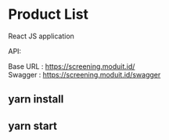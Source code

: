 # Product List

React JS application

API:

Base URL : https://screening.moduit.id/  
Swagger  : https://screening.moduit.id/swagger  

## yarn install
## yarn start
